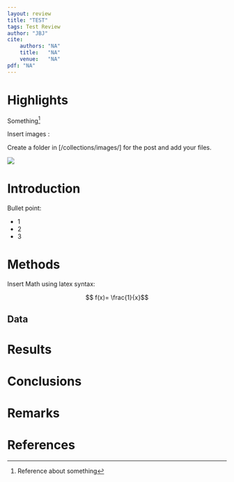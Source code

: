 ```yaml
---
layout: review
title: "TEST"
tags: Test Review
author: "JBJ"
cite:
    authors: "NA"
    title:   "NA"
    venue:   "NA"
pdf: "NA"
---
```



# Highlights

Something[^1]

Insert images :

Create a folder in [/collections/images/] for the post and add your files.

![](/collections/images/filename.jpg)

# Introduction

Bullet point:
 
* 1
* 2
* 3

# Methods

Insert Math using latex syntax:

$$ f(x)= \frac{1}{x}$$


## Data


# Results


# Conclusions


# Remarks


# References

[^1]: Reference about something
